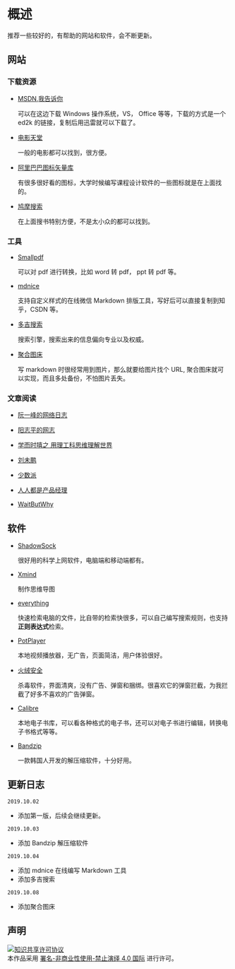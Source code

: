 # 概述
推荐一些较好的，有帮助的网站和软件，会不断更新。
## 网站

### 下载资源

- [MSDN,我告诉你](https://msdn.itellyou.cn/) 

    可以在这边下载 Windows 操作系统，VS， Office 等等，下载的方式是一个 ed2k 的链接，复制后用迅雷就可以下载了。

- [电影天堂](https://www.dytt8.net/)
    
    一般的电影都可以找到，很方便。

- [阿里巴巴图标矢量库](https://www.iconfont.cn/)

    有很多很好看的图标，大学时候编写课程设计软件的一些图标就是在上面找的。

- [鸠摩搜索](https://www.jiumodiary.com/)

    在上面搜书特别方便，不是太小众的都可以找到。

### 工具
    
- [Smallpdf](https://smallpdf.com/cn/)
    
    可以对 pdf 进行转换，比如 word 转 pdf， ppt 转 pdf 等。

- [mdnice](https://mdnice.com)

    支持自定义样式的在线微信 Markdown 排版工具，写好后可以直接复制到知乎，CSDN 等。

- [多吉搜索](https://www.dogedoge.com/)

  搜索引擎，搜索出来的信息偏向专业以及权威。

- [聚合图床](https://www.superbed.cn/)

  写 markdown 时很经常用到图片，那么就要给图片找个 URL, 聚合图床就可以实现，而且多处备份，不怕图片丢失。

### 文章阅读

- [阮一峰的网络日志](http://www.ruanyifeng.com/blog/)

- [阳志平的网志](https://www.yangzhiping.com/)

- [学而时嘻之 用理工科思维理解世界](https://www.geekonomics10000.com/)

- [刘未鹏](http://mindhacks.cn/)

- [少数派](https://sspai.com/)

- [人人都是产品经理](http://www.woshipm.com/)

- [WaitButWhy](https://waitbutwhy.com/)

## 软件

- [ShadowSock](https://shadowsocks.org/en/index.html)

    很好用的科学上网软件，电脑端和移动端都有。
    
- [Xmind](https://www.xmind.cn/)

    制作思维导图

- [everything](https://www.voidtools.com/zh-cn/)

    快速检索电脑的文件，比自带的检索快很多，可以自己编写搜索规则，也支持**正则表达式**检索。
- [PotPlayer](https://potplayer.daum.net/)

    本地视频播放器，无广告，页面简洁，用户体验很好。

- [火绒安全](https://www.huorong.cn/)

    杀毒软件，界面清爽，没有广告、弹窗和捆绑。很喜欢它的弹窗拦截，为我拦截了好多不喜欢的广告弹窗。
    
- [Calibre](https://calibre-ebook.com/)

    本地电子书库，可以看各种格式的电子书，还可以对电子书进行编辑，转换电子书格式等等。

- [Bandzip](http://www.bandisoft.com/bandizip/)

  一款韩国人开发的解压缩软件，十分好用。

    
## 更新日志

`2019.10.02`

- 添加第一版，后续会继续更新。

`2019.10.03`

- 添加 Bandzip 解压缩软件

`2019.10.04`

- 添加 mdnice 在线编写 Markdown 工具
- 添加多吉搜索

`2019.10.08`

- 添加聚合图床

## 声明
<a rel="license" href="https://creativecommons.org/licenses/by-nc-nd/4.0/deed.zh"><img alt="知识共享许可协议" style="border-width: 0" src="https://licensebuttons.net/l/by-nc-nd/4.0/88x31.png"></a><br>本作品采用 <a rel="license" href="https://creativecommons.org/licenses/by-nc-nd/4.0/deed.zh">署名-非商业性使用-禁止演绎 4.0 国际</a> 进行许可。


